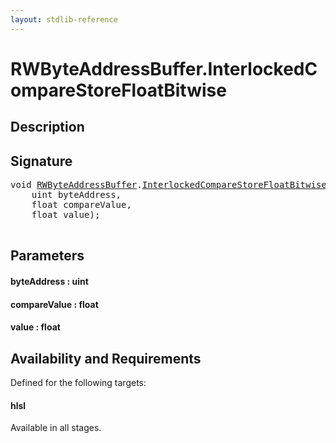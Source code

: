 ```yaml
---
layout: stdlib-reference
---
```


# RWByteAddressBuffer\.InterlockedCompareStoreFloatBitwise

## Description





## Signature 

<pre>
<span class="code_keyword">void</span> <a href="/stdlib-reference/types/RWByteAddressBuffer/index" class="code_type">RWByteAddressBuffer</a>.<a href="/stdlib-reference/types/RWByteAddressBuffer/InterlockedCompareStoreFloatBitwise">InterlockedCompareStoreFloatBitwise</a>(
    <span class="code_keyword">uint</span> <span class='code_param'>byteAddress</span>,
    <span class="code_keyword">float</span> <span class='code_param'>compareValue</span>,
    <span class="code_keyword">float</span> <span class='code_param'>value</span>);

</pre>

## Parameters

#### byteAddress : uint
#### compareValue : float
#### value : float

## Availability and Requirements

Defined for the following targets:

#### hlsl
Available in all stages.



